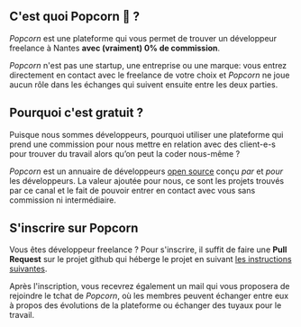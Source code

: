 ## C'est quoi Popcorn 🍿 ?

_Popcorn_ est une plateforme qui vous permet de trouver un développeur freelance à Nantes **avec (vraiment) 0% de commission**.

_Popcorn_ n'est pas une startup, une entreprise ou une marque: vous entrez directement en contact avec le freelance de votre choix et _Popcorn_ ne joue aucun rôle dans les échanges qui suivent ensuite entre les deux parties.

## Pourquoi c'est gratuit ?

Puisque nous sommes développeurs, pourquoi utiliser une plateforme qui prend une commission pour nous mettre en relation avec des client-e-s pour trouver du travail alors qu’on peut la coder nous-même ?

_Popcorn_ est un annuaire de développeurs [open source](https://github.com/popcorn-nantes/popcorn-nantes) conçu _par_ et _pour_ les développeurs. La valeur ajoutée pour nous, ce sont les projets trouvés par ce canal et le fait de pouvoir entrer en contact avec vous sans commission ni intermédiaire.

## S'inscrire sur Popcorn

Vous êtes développeur freelance ? Pour s'inscrire, il suffit de faire une **Pull Request** sur le projet github qui héberge le projet en suivant [les instructions suivantes](https://github.com/popcorn-nantes/popcorn-nantes#cr%C3%A9er-son-profil).

Après l'inscription, vous recevrez également un mail qui vous proposera de rejoindre le tchat de _Popcorn_, où les membres peuvent échanger entre eux à propos des évolutions de la plateforme ou échanger des tuyaux pour le travail.
